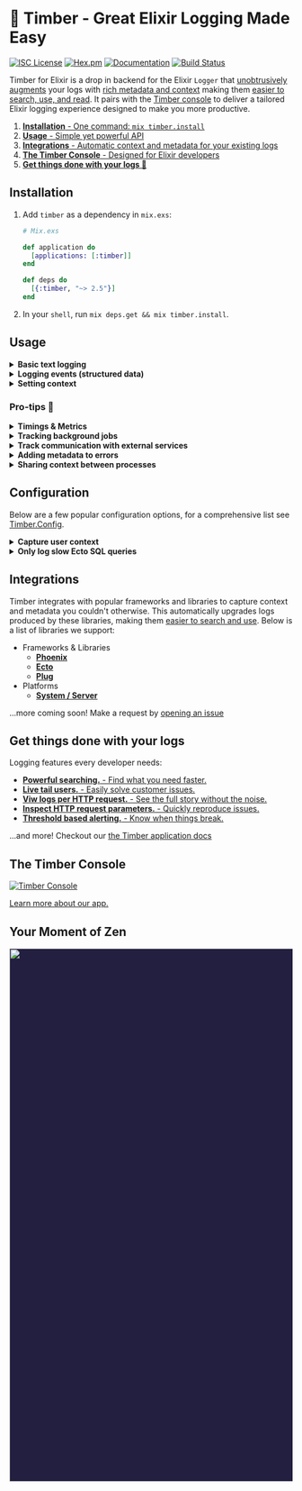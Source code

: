 # 🌲 Timber - Great Elixir Logging Made Easy

[![ISC License](https://img.shields.io/badge/license-ISC-ff69b4.svg)](LICENSE.md)
[![Hex.pm](https://img.shields.io/hexpm/v/timber.svg?maxAge=18000=plastic)](https://hex.pm/packages/timber)
[![Documentation](https://img.shields.io/badge/hexdocs-latest-blue.svg)](https://hexdocs.pm/timber/index.html)
[![Build Status](https://travis-ci.org/timberio/timber-elixir.svg?branch=master)](https://travis-ci.org/timberio/timber-elixir)


Timber for Elixir is a drop in backend for the Elixir `Logger` that
[unobtrusively augments](https://timber.io/docs/concepts/structuring-through-augmentation) your
logs with [rich metadata and context](https://timber.io/docs/concepts/metadata-context-and-events)
making them [easier to search, use, and read](#get-things-done-with-your-logs). It pairs with the
[Timber console](#the-timber-console) to deliver a tailored Elixir logging experience designed to make
you more productive.

1. [**Installation** - One command: `mix timber.install`](#installation)
2. [**Usage** - Simple yet powerful API](#usage)
3. [**Integrations** - Automatic context and metadata for your existing logs](#integrations)
4. [**The Timber Console** - Designed for Elixir developers](#the-timber-console)
5. [**Get things done with your logs 💪**](#get-things-done-with-your-logs)


## Installation

1. Add `timber` as a dependency in `mix.exs`:

    ```elixir
    # Mix.exs

    def application do
      [applications: [:timber]]
    end

    def deps do
      [{:timber, "~> 2.5"}]
    end
    ```

2. In your `shell`, run `mix deps.get && mix timber.install`.


## Usage

<details><summary><strong>Basic text logging</strong></summary><p>

The Timber library works directly with the standard Elixir
[Logger](https://hexdocs.pm/logger/Logger.html) and installs itself as a
[backend](https://hexdocs.pm/logger/Logger.html#module-backends) during the setup process.
In this way, basic logging is no different than logging without Timber:

```elixir
Logger.debug("My log statement")
Logger.info("My log statement")
Logger.warn("My log statement")
Logger.error("My log statement")
```

* [Search it](https://timber.io/docs/app/console/searching) with queries like: `error message`
* [Alert on it](https://timber.io/docs/app/console/alerts) with threshold based alerts
* [View this event's metadata and context](https://timber.io/docs/app/console/view-metadata-and-context)

[...read more in our docs](https://timber.io/docs/languages/elixir/usage/basic-logging)


---

</p></details>

<details><summary><strong>Logging events (structured data)</strong></summary><p>

Log structured data without sacrificing readability:

```elixir
event_data = %{customer_id: "xiaus1934", amount: 1900, currency: "USD"}
Logger.info("Payment rejected", event: %{payment_rejected: event_data})
```

* [Search it](https://timber.io/docs/app/console/searching) with queries like: `type:payment_rejected` or `payment_rejected.amount:>100`
* [Alert on it](https://timber.io/docs/app/console/alerts) with threshold based alerts
* [View this event's data and context](https://timber.io/docs/app/console/view-metadata-and-context)

...[read more in our docs](https://timber.io/docs/languages/elixir/usage/custom-events)

---

</p></details>

<details><summary><strong>Setting context</strong></summary><p>

Add shared structured data across your logs:

```elixir
Timber.add_context(build: %{version: "1.0.0"})
Logger.info("My log message")
```

* [Search it](https://timber.io/docs/app/console/searching) with queries like: `job.id:123`
* [View this context when viewing a log's metadata](https://timber.io/docs/app/console/view-metadata-and-context)

...[read more in our docs](https://timber.io/docs/languages/elixir/usage/custom-context)

---

</p></details>


### Pro-tips 💪

<details><summary><strong>Timings & Metrics</strong></summary><p>

Time code blocks:

```elixir
timer = Timber.start_timer()
# ... code to time ...
Logger.info("Processed background job", event: %{background_job: %{time_ms: timer}})
```

Log generic metrics:

```elixir
Logger.info("Processed background job", event: %{background_job: %{time_ms: 45.6}})
```

* [Search it](https://timber.io/docs/app/console/searching) with queries like: `background_job.time_ms:>500`
* [Alert on it](https://timber.io/docs/app/console/alerts) with threshold based alerts
* [View this log's metadata in the console](https://timber.io/docs/app/console/view-metadata-and-context)

...[read more in our docs](https://timber.io/docs/languages/elixir/usage/metrics-and-timings)

---

</p></details>

<details><summary><strong>Tracking background jobs</strong></summary><p>

*Note: This tip refers to traditional background jobs backed by a queue. For native Elixir
processes we capture the `context.runtime.vm_pid` automatically. Calls like `spawn/1` and
`Task.async/1` will automatially have their `pid` included in the context.*

For traditional background jobs backed by a queue you'll want to capture relevant
job context. This allows you to segement logs by specific jobs, making it easy to debug and
monitor your job executions. The most important attribute to capture is the `id`:

```elixir
%Timber.Contexts.JobContext{queue_name: "my_queue", id: "abcd1234", attempt: 1}
|> Timber.add_context()

Logger.info("Background job execution started")
# ...
Logger.info("Background job execution completed")
```

* [Search it](https://timber.io/docs/app/console/searching) with queries like: `background_job.time_ms:>500`
* [Alert on it](https://timber.io/docs/app/console/alerts) with threshold based alerts
* [View this log's metadata in the console](https://timber.io/docs/app/console/view-metadata-and-context)

...[read more in our docs](https://timber.io/docs/languages/elixir/usage/tracking-background-jobs)

---

</p></details>

<details><summary><strong>Track communication with external services</strong></summary><p>

We use this trick internally at Timber to track communication with external services.
It logs requests and responses to external services, giving us insight into response times and
failed requests.

Below is a contrived example of submitting an invoice to Stripe.

```elixir
alias Timber.Events.HTTPRequestEvent
alias Timber.Events.HTTPResponseEvent

method = :get
url = "https://api.stripe.com/v1/invoices"
body = "{\"customer\": \"cus_BHhZyYRirFrPkz\"}"
headers = %{}

Logger.info fn ->
  event = HTTPRequestEvent.new(direction: "outgoing", service_name: "stripe", method: method, url: url, headers: headers, body: body)
  message = HTTPRequestEvent.message(event)
  {message, [event: event]}
end

case :hackney.request(method, url, headers, body, with_body: true) do
  {:ok, status, resp_headers, resp_body} ->
    Logger.info fn ->
      event = HTTPResponseEvent.new(direction: "incoming", service_name: "stripe", status: status, headers: resp_headers, body: resp_body)
      message = HTTPResponseEvent.message(event)
      {message, [event: event]}
    end

  {:error, error} ->
    message = Exception.message(error)
    Logger.error(message, event: error)
    {:error, error}
end

```

*Note: Only `method` is required for `HTTPRequestEvent`, and `status` for `HTTPResponseEvent`.
`body`, if logged, will be truncated to `2048` bytes for efficiency reasons. This can be adjusted
with [`Timber.Config.http_body_size_limit/0`](https://hexdocs.pm/timber/Timber.Config.html#http_body_size_limit/0).*

* [Search it](https://timber.io/docs/app/console/searching) with queries like: `background_job.time_ms:>500`
* [Alert on it](https://timber.io/docs/app/console/alerts) with threshold based alerts
* [View this log's metadata in the console](https://timber.io/docs/app/console/view-metadata-and-context)

...[read more in our docs](https://timber.io/docs/languages/elixir/usage/track-external-service-communication)

---

</p></details>

<details><summary><strong>Adding metadata to errors</strong></summary><p>

By default, Timber will capture and structure all of your errors and exceptions, there
is nothing additional you need to do. You'll get the exception `message`, `name`, and `backtrace`.
But, in many cases you need additional context and data. Timber supports additional fields
in your exceptions, simply add fields as you would any other struct.

```elixir
defmodule StripeCommunicationError do
  defexception [:message, :customer_id, :card_token, :stripe_response]
end

raise(
  StripeCommunicationError,
  message: "Bad response #{response} from Stripe!",
  customer_id: "xiaus1934",
  card_token: "mwe42f64",
  stripe_response: response_body
)
```

* [Search it](https://timber.io/docs/app/console/searching) with queries like: `background_job.time_ms:>500`
* [Alert on it](https://timber.io/docs/app/console/alerts) with threshold based alerts
* [View this log's metadata in the console](https://timber.io/docs/app/console/view-metadata-and-context)

...[read more in our docs](https://timber.io/docs/languages/elixir/usage/adding-metadata-to-errors)

---

</p></details>

<details><summary><strong>Sharing context between processes</strong></summary><p>

The `Timber.Context` is local to each process, this is by design as it prevents processes from
conflicting with each other as they maintain their contexts. But many times you'll want to share
context between processes because they are related (such as processes created by `Task` or `Flow`).
In these instances copying the context is easy.

```elixir
current_context = Timber.CurrentContext.load()

Task.async fn ->
  Timber.CurrentContext.save(current_context)
  Logger.info("Logs from a separate process")
end
```

`current_context` in the above example is captured in the parent process, and because Elixir's
variable scope is lexical, you can pass the referenced context into the newly created process.
`Timber.CurrentContext.save/1` copies that context into the new process dictionary.

* [Search it](https://timber.io/docs/app/console/searching) with queries like: `background_job.time_ms:>500`
* [Alert on it](https://timber.io/docs/app/console/alerts) with threshold based alerts
* [View this log's metadata in the console](https://timber.io/docs/app/console/view-metadata-and-context)

...[read more in our docs](https://timber.io/docs/languages/elixir/usage/sharing-context-between-processes)


---

</p></details>


## Configuration

Below are a few popular configuration options, for a comprehensive list see [Timber.Config](https://hexdocs.pm/timber/Timber.Config.html#content).

<details><summary><strong>Capture user context</strong></summary><p>

Capturing `user context` is a powerful feature that allows you to associate logs with users in
your application. This is great for support as you can
[quickly narrow logs to a specific user](https://timber.io/docs/app/console/tail-a-user), making
it easy to identify user reported issues.

### How to use it

Simply add the `UserContext` immediately after you authenticate the user:

```elixir
%Timber.Contexts.UserContext{id: "my_user_id", name: "John Doe", email: "john@doe.com"}
|> Timber.add_context()
```

All of the `UserContext` attributes are optional, but at least one much be supplied.

</p></details>

<details><summary><strong>Only log slow Ecto SQL queries</strong></summary><p>

Logging SQL queries can be useful but noisy. To reduce the volume of SQL queries you can
limit your logging to queries that surpass an execution time threshold:

### How to use it

```elixir
config :timber, Timber.Integrations.EctoLogger,
  query_time_ms_threshold: 2_000 # 2 seconds
```

In the above example, only queries that exceed 2 seconds in execution
time will be logged.

</p></details>


## Integrations

Timber integrates with popular frameworks and libraries to capture context and metadata you
couldn't otherwise. This automatically upgrades logs produced by these libraries, making them
[easier to search and use](#do-amazing-things-with-your-logs). Below is a list of libraries we
support:

* Frameworks & Libraries
  * [**Phoenix**](https://timber.io/docs/languages/elixir/integrations/phoenix)
  * [**Ecto**](https://timber.io/docs/languages/elixir/integrations/ecto)
  * [**Plug**](https://timber.io/docs/languages/elixir/integrations/plug)
* Platforms
  * [**System / Server**](https://timber.io/docs/languages/elixir/integrations/system)

...more coming soon! Make a request by [opening an issue](https://github.com/timberio/timber-elixir/issues/new)


## Get things done with your logs

Logging features every developer needs:

* [**Powerful searching.** - Find what you need faster.](https://timber.io/docs/app/console/searching)
* [**Live tail users.** - Easily solve customer issues.](https://timber.io/docs/app/console/tail-a-user)
* [**Viw logs per HTTP request.** - See the full story without the noise.](https://timber.io/docs/app/console/trace-http-requests)
* [**Inspect HTTP request parameters.** - Quickly reproduce issues.](https://timber.io/docs/app/console/inspect-http-requests)
* [**Threshold based alerting.** - Know when things break.](https://timber.io/docs/app/alerts)

...and more! Checkout our [the Timber application docs](https://timber.io/docs/app)


## The Timber Console

[![Timber Console](http://files.timber.io/images/readme-interface7.gif)](https://app.timber.io)

[Learn more about our app.](https://timber.io/docs/app)


## Your Moment of Zen

<p align="center" style="background: #221f40;">
<a href="https://timber.io"><img src="http://files.timber.io/images/readme-log-truth.png" height="947" /></a>
</p>
